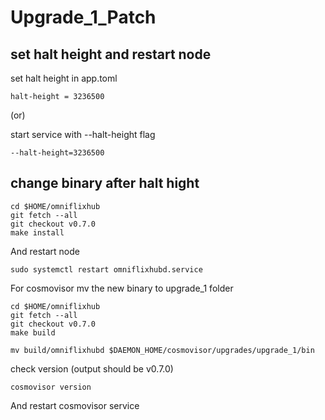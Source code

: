 # Upgrade_1_Patch

## set halt height and restart node
set halt height in app.toml 
```
halt-height = 3236500
```
(or) 

start service with --halt-height flag
```
--halt-height=3236500
```

## change binary after halt hight
```
cd $HOME/omniflixhub
git fetch --all
git checkout v0.7.0
make install
```
And restart node
```
sudo systemctl restart omniflixhubd.service
```

For cosmovisor mv the new binary to upgrade_1 folder

```
cd $HOME/omniflixhub
git fetch --all
git checkout v0.7.0
make build

mv build/omniflixhubd $DAEMON_HOME/cosmovisor/upgrades/upgrade_1/bin
```

check version (output should be v0.7.0)
```
cosmovisor version
```

And restart cosmovisor service

